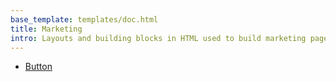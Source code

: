 ```yaml
---
base_template: templates/doc.html
title: Marketing
intro: Layouts and building blocks in HTML used to build marketing pages for Frappe products.
---
```


- [Button](components/button)
